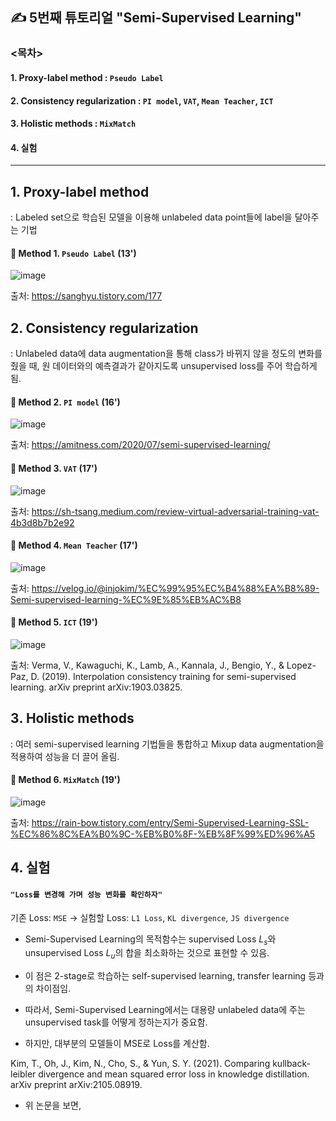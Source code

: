 ## ✍ 5번째 튜토리얼 "Semi-Supervised Learning"
 
### <목차>
#### 1. Proxy-label method : `Pseudo Label`
#### 2. Consistency regularization : `PI model`, `VAT`, `Mean Teacher`, `ICT`
#### 3. Holistic methods : `MixMatch`
#### 4. 실험

---

## 1️. Proxy-label method 

  : Labeled set으로 학습된 모델을 이용해 unlabeled data point들에 label을 달아주는 기법


  #### 📌 Method 1. `Pseudo Label` (13')
  ![image](https://user-images.githubusercontent.com/67623921/209647081-9874fab0-5f36-43a4-91d9-a224ca76e1ef.png)
  
  출처: https://sanghyu.tistory.com/177


## 2️. Consistency regularization

  : Unlabeled data에 data augmentation을 통해 class가 바뀌지 않을 정도의 변화를 줬을 때, 원 데이터와의 예측결과가 같아지도록 unsupervised loss를 주어 학습하게 됨. 



  #### 📌 Method 2. `PI model` (16')
  ![image](https://user-images.githubusercontent.com/67623921/209645936-254931a4-4b02-4496-9ef5-089c52d4cc8a.png)
  
  출처: https://amitness.com/2020/07/semi-supervised-learning/
  
  
  #### 📌 Method 3. `VAT` (17')
  ![image](https://user-images.githubusercontent.com/67623921/209646055-166bc795-a250-416f-9357-8afd04d3824b.png)
  
  출처: https://sh-tsang.medium.com/review-virtual-adversarial-training-vat-4b3d8b7b2e92
    
  
  #### 📌 Method 4. `Mean Teacher` (17')
  ![image](https://user-images.githubusercontent.com/67623921/209646198-4661e185-e44c-4d23-af9f-8960e1eb6f13.png)
  
  출처: https://velog.io/@injokim/%EC%99%95%EC%B4%88%EA%B8%89-Semi-supervised-learning-%EC%9E%85%EB%AC%B8


  #### 📌 Method 5. `ICT` (19')
  ![image](https://user-images.githubusercontent.com/67623921/209646639-8695ddbc-e433-4a9f-9884-c1e03f1c245a.png)
  
  출처: Verma, V., Kawaguchi, K., Lamb, A., Kannala, J., Bengio, Y., & Lopez-Paz, D. (2019). Interpolation consistency training for semi-supervised learning. arXiv preprint arXiv:1903.03825.
  
  
  
## 3️. Holistic methods

  : 여러 semi-supervised learning 기법들을 통합하고 Mixup data augmentation을 적용하여 성능을 더 끌어 올림.

  #### 📌 Method 6. `MixMatch` (19')
  ![image](https://user-images.githubusercontent.com/67623921/209646904-61c6481e-7192-4495-9139-a8ed37d9ae9b.png)
  
  출처: https://rain-bow.tistory.com/entry/Semi-Supervised-Learning-SSL-%EC%86%8C%EA%B0%9C-%EB%B0%8F-%EB%8F%99%ED%96%A5


  
## 4. 실험

#### `"Loss를 변경해 가며 성능 변화를 확인하자"`
기존 Loss: `MSE` → 실험할 Loss: `L1 Loss`, `KL divergence`, `JS divergence`

- Semi-Supervised Learning의 목적함수는 supervised Loss $L_s$와 unsupervised Loss $L_u$의 합을 최소화하는 것으로 표현할 수 있음. 

- 이 점은 2-stage로 학습하는 self-supervised learning, transfer learning 등과의 차이점임. 

- 따라서, Semi-Supervised Learning에서는 대용량 unlabeled data에 주는 unsupervised task를 어떻게 정하는지가 중요함. 

- 하지만, 대부분의 모델들이 MSE로 Loss를 계산함. 

Kim, T., Oh, J., Kim, N., Cho, S., & Yun, S. Y. (2021). Comparing kullback-leibler divergence and mean squared error loss in knowledge distillation. arXiv preprint arXiv:2105.08919.

- 위 논문을 보면, 



